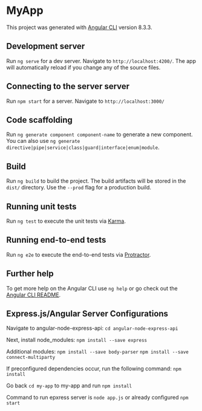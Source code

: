 # MyApp

This project was generated with [Angular CLI](https://github.com/angular/angular-cli) version 8.3.3.

## Development server

Run `ng serve` for a dev server. Navigate to `http://localhost:4200/`. The app will automatically reload if you change any of the source files.

## Connecting to the server server

Run `npm start` for a server. Navigate to `http://localhost:3000/`

## Code scaffolding

Run `ng generate component component-name` to generate a new component. You can also use `ng generate directive|pipe|service|class|guard|interface|enum|module`.

## Build

Run `ng build` to build the project. The build artifacts will be stored in the `dist/` directory. Use the `--prod` flag for a production build.

## Running unit tests

Run `ng test` to execute the unit tests via [Karma](https://karma-runner.github.io).

## Running end-to-end tests

Run `ng e2e` to execute the end-to-end tests via [Protractor](http://www.protractortest.org/).

## Further help

To get more help on the Angular CLI use `ng help` or go check out the [Angular CLI README](https://github.com/angular/angular-cli/blob/master/README.md).

## Express.js/Angular Server Configurations

Navigate to angular-node-express-api:
`cd angular-node-express-api`

Next, install node_modules:
`npm install --save express`

Additional modules:
`npm install --save body-parser`
`npm install --save connect-multiparty`

If preconfigured dependencies occur, run the following command:
`npm install`

Go back `cd my-app` to my-app and run `npm install`

Command to run epxress server is `node app.js` or already configured `npm start` 